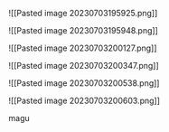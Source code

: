 ![[Pasted image 20230703195925.png]]

![[Pasted image 20230703195948.png]]

![[Pasted image 20230703200127.png]]

![[Pasted image 20230703200347.png]]

![[Pasted image 20230703200538.png]]

![[Pasted image 20230703200603.png]]


magu